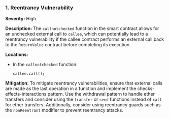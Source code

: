 ### 1. **Reentrancy Vulnerability**

**Severity:**
High

**Description:**
The `callnotchecked` function in the smart contract allows for an unchecked external call to `callee`, which can potentially lead to a reentrancy vulnerability if the callee contract performs an external call back to the `ReturnValue` contract before completing its execution.

**Locations:**

- In the `callnotchecked` function:
  ```solidity
  callee.call();
  ```

**Mitigation:**
To mitigate reentrancy vulnerabilities, ensure that external calls are made as the last operation in a function and implement the checks-effects-interactions pattern. Use the withdrawal pattern to handle ether transfers and consider using the `transfer` or `send` functions instead of `call` for ether transfers. Additionally, consider using reentrancy guards such as the `nonReentrant` modifier to prevent reentrancy attacks.